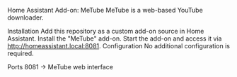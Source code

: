Home Assistant Add-on: MeTube
MeTube is a web-based YouTube downloader.

Installation
Add this repository as a custom add-on source in Home Assistant.
Install the "MeTube" add-on.
Start the add-on and access it via http://homeassistant.local:8081.
Configuration
No additional configuration is required.

Ports
8081 → MeTube web interface
